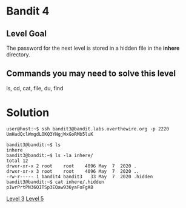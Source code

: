 <h1>Bandit 4</h1>

<h2 id="level-goal">Level Goal</h2>
<p>The password for the next level is stored in a hidden file in the
<strong>inhere</strong> directory.</p>

<h2 id="commands-you-may-need-to-solve-this-level">Commands you may need to solve this level</h2>
<p>ls, cd, cat, file, du, find</p>


<h1>Solution</h1>

```
user@host:~$ ssh bandit3@bandit.labs.overthewire.org -p 2220
UmHadQclWmgdLOKQ3YNgjWxGoRMb5luK

bandit3@bandit:~$ ls
inhere
bandit3@bandit:~$ ls -la inhere/
total 12
drwxr-xr-x 2 root    root    4096 May  7  2020 .
drwxr-xr-x 3 root    root    4096 May  7  2020 ..
-rw-r----- 1 bandit4 bandit3   33 May  7  2020 .hidden
bandit3@bandit:~$ cat inhere/.hidden
pIwrPrtPN36QITSp3EQaw936yaFoFgAB
```

<a href="bandit3.md">Level 3</a>
<a href="bandit5.md">Level 5</a>
